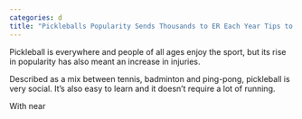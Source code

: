 ```yaml
---
categories: d
title: "Pickleballs Popularity Sends Thousands to ER Each Year Tips to Avoid Common Injuries"
---
```


Pickleball is everywhere and people of all ages enjoy the sport, but its rise in popularity has also meant an increase in injuries.



Described as a mix between tennis, badminton and ping-pong, pickleball is very social. It’s also easy to learn and it doesn’t require a lot of running.



With near